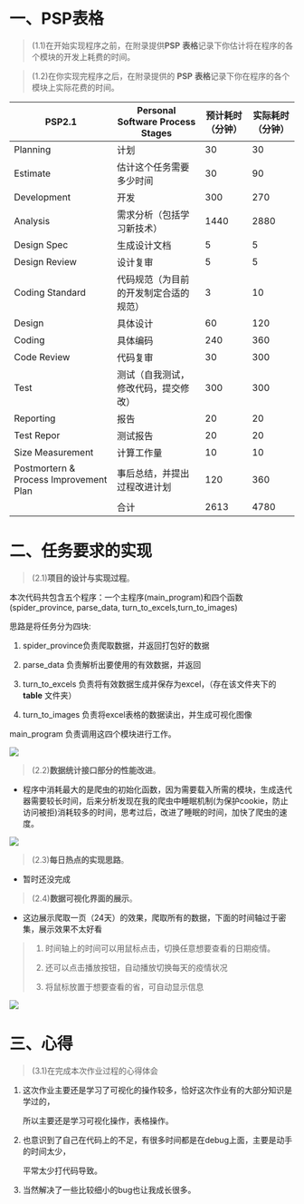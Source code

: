 # 一、**PSP**表格

> (1.1)在开始实现程序之前，在附录提供**PSP** **表格**记录下你估计将在程序的各个模块的开发上耗费的时间。

> (1.2)在你实现完程序之后，在附录提供的 **PSP** **表格**记录下你在程序的各个模块上实际花费的时间。

| PSP2.1                                 | Personal Software Process Stages       | 预计耗时（分钟） | 实际耗时（分钟） |
| -------------------------------------- | -------------------------------------- | ---------------- | ---------------- |
| Planning                               | 计划                                   | 30               | 30               |
| Estimate                               | 估计这个任务需要多少时间               | 30               | 90               |
| Development                            | 开发                                   | 300              | 270              |
| Analysis                               | 需求分析（包括学习新技术）             | 1440             | 2880             |
| Design Spec                            | 生成设计文档                           | 5                | 5                |
| Design Review                          | 设计复审                               | 5                | 5                |
| Coding Standard                        | 代码规范（为目前的开发制定合适的规范） | 3                | 10               |
| Design                                 | 具体设计                               | 60               | 120              |
| Coding                                 | 具体编码                               | 240              | 360              |
| Code Review                            | 代码复审                               | 30               | 300              |
| Test                                   | 测试（自我测试，修改代码，提交修改）   | 300              | 300              |
| Reporting                              | 报告                                   | 20               | 20               |
| Test Repor                             | 测试报告                               | 20               | 20               |
| Size Measurement                       | 计算工作量                             | 10               | 10               |
| Postmortern & Process Improvement Plan | 事后总结，并提出过程改进计划           | 120              | 360              |
|                                        | 合计                                   | 2613             | 4780             |



# **二、任务要求的实现**

> (2.1)**项目的设计与实现过程**。

本次代码共包含五个程序：一个主程序(main_program)和四个函数(spider_province, parse_data, turn_to_excels,turn_to_images)

思路是将任务分为四块: 

1. spider_province负责爬取数据，并返回打包好的数据

2. parse_data 负责解析出要使用的有效数据，并返回

3. turn_to_excels 负责将有效数据生成并保存为excel，（存在该文件夹下的 **table** 文件夹）

4. turn_to_images 负责将excel表格的数据读出，并生成可视化图像

main_program 负责调用这四个模块进行工作。

![](https://img2022.cnblogs.com/blog/2288401/202209/2288401-20220920145935315-222675700.png)


> (2.2)**数据统计接口部分的性能改进**。

+ 程序中消耗最大的是爬虫的初始化函数，因为需要载入所需的模块，生成迭代器需要较长时间，后来分析发现在我的爬虫中睡眠机制(为保护cookie，防止访问被拒)消耗较多的时间，思考过后，改进了睡眠的时间，加快了爬虫的速度。

![](https://img2022.cnblogs.com/blog/2288401/202209/2288401-20220920150117026-1546385030.png)


> (2.3)**每日热点的实现思路**。

+ 暂时还没完成

> (2.4)**数据可视化界面的展示**。

+ 这边展示爬取一页（24天）的效果，爬取所有的数据，下面的时间轴过于密集，展示效果不太好看

> 1. 时间轴上的时间可以用鼠标点击，切换任意想要查看的日期疫情。
>
> 2. 还可以点击播放按钮，自动播放切换每天的疫情状况
>
> 3. 将鼠标放置于想要查看的省，可自动显示信息

![](https://img2022.cnblogs.com/blog/2288401/202209/2288401-20220920150136453-921928490.png)


# **三、心得**

> (3.1)在完成本次作业过程的心得体会

1. 这次作业主要还是学习了可视化的操作较多，恰好这次作业有的大部分知识是学过的，

   所以主要还是学习可视化操作，表格操作。

2. 也意识到了自己在代码上的不足，有很多时间都是在debug上面，主要是动手的时间太少，

   平常太少打代码导致。

3. 当然解决了一些比较细小的bug也让我成长很多。
